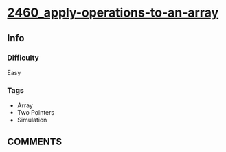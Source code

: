# [2460_apply-operations-to-an-array](https://leetcode.com/problems/apply-operations-to-an-array/https://leetcode.com/problems/apply-operations-to-an-array/)

## Info

### Difficulty

Easy

### Tags

- Array
- Two Pointers
- Simulation

## __COMMENTS__

>